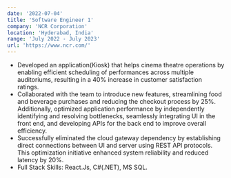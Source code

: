 ```yaml
---
date: '2022-07-04'
title: 'Software Engineer 1'
company: 'NCR Corporation'
location: 'Hyderabad, India'
range: 'July 2022 - July 2023'
url: 'https://www.ncr.com/'
---
```


 - Developed an application(Kiosk) that helps cinema theatre operations by enabling efficient scheduling of performances across multiple auditoriums, resulting in a 40% increase in customer satisfaction ratings.
 - Collaborated with the team to introduce new features, streamlining food and beverage purchases and reducing the checkout process by 25%. Additionally, optimized application performance by independently identifying and resolving bottlenecks, seamlessly integrating UI in the front end, and developing APIs for the back end to improve overall efficiency.
 - Successfully eliminated the cloud gateway dependency by establishing direct connections between UI and server using REST API protocols. This optimization initiative enhanced system reliability and reduced latency by 20%.
 - Full Stack Skills: React.Js, C#(.NET), MS SQL.

